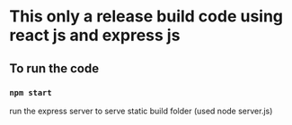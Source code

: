 # This only a release build code using react js and express js

## To run the code


### `npm start`
run the express server to serve static build folder (used node server.js)
